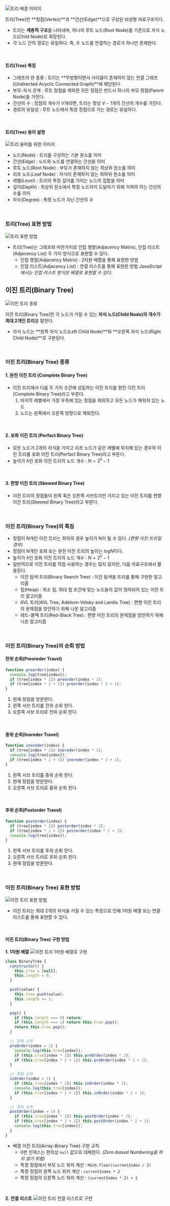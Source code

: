 ![트리 배경 이미지](/assets/images/data_structor/tree/tree_thumbnail.webp)

트리(Tree)란 **정점(Vertex)**과 **간선(Edge)**으로 구성된 비성형 자료구조이다.

- 트리는 **계층적 구조**를 나타내며, 하나의 루트 노드(Root Node)를 기준으로 자식 노드(Child Node)로 확장된다.
- 각 노드 간의 경로는 유일하다. 즉, 두 노드를 연결하는 경로가 하나만 존재한다.

<br />

#### 트리(Tree) 특징

- 그래프의 한 종류 : 트리는 **무방향이면서 사이클이 존재하지 않는 연결 그래프(Undirected Acyclic Connected Graph)**에 해당된다.
- 부모-자식 관계 : 루트 정점을 제외한 모든 정점은 반드시 하나의 부모 정점(Parent Node)을 가진다.
- 간선의 수 : 정점의 개수가 $V$개라면, 트리는 항상 $V - 1$개의 간선의 개수를 가진다.
- 경로의 유일성 : 루트 노드에서 특정 정점으로 가는 경로는 유일하다.

<br />

#### 트리(Tree) 용어 설명

![트리 용어를 위한 이미지](/assets/images/data_structor/tree/tree_thumbnail.webp)

- 노드(Node) : 트리를 구성하는 기본 원소를 의미
- 간선(Edge) : 노드와 노드를 연결하는 간선을 의미
- 루트 노드(Root Node) : 부모가 존재하지 않는 최상위 원소를 의미
- 리프 노드(Leaf Node) : 자식이 존재하지 않는 최하위 원소를 의미
- 레벨(Level) : 트리의 특정 깊이를 가지는 노드의 집합을 의미
- 깊이(Depth) : 최상위 원소에서 특정 노드까지 도달하기 위해 거쳐야 하는 간선의 수를 의미
- 차수(Degree) : 특정 노드가 지닌 간선의 수

<br />

### 트리(Tree) 표현 방법

![트리 표현 방법](/assets/images/data_structor/tree/tree.webp)

- 트리(Tree)는 그래프와 마찬가지로 인접 행렬(Adjacency Matrix), 인접 리스트(Adjacency List) 두 가지 방식으로 표현할 수 있다.
  - 인접 행렬(Adjacency Matrix) : 2차원 배열을 통해 표현한 방법
  - 인접 리스트(Adjacency List) : 연결 리스트를 통해 표현한 방법 _JavaScript에서는 인접 리스트 방식은 배열로 표현할 수 있다._

## 이진 트리(Binary Tree)

![이진 트리 종류](/assets/images/data_structor/tree/binary_tree_list.webp)

이진 트리(Binary Tree)란 각 노드가 가질 수 있는 **자식 노드(Child Node)의 개수가 최대 2개인 트리**를 말한다.

- 자식 노드는 **왼쪽 자식 노드(Left Child Node)**와 **오른쪽 자식 노드(Right Child Node)**로 구분된다.

<br />

### 이진 트리(Binary Tree) 종류

#### 1. 완전 이진 트리 (Complete Binary Tree)

- 이진 트리에서 다음 두 가지 조건에 성립하는 이진 트리를 완전 이진 트리(Complete Binary Tree)라고 부른다.
  1. 마지막 레벨에서 가장 우측에 있는 정점을 제외하고 모든 노드가 채워져 있는 노드
  2. 노드는 왼쪽에서 오른쪽 방향으로 채워진다.

<br />

#### 2. 포화 이진 트리 (Perfact Binary Tree)

- 모든 노드가 2개의 자식을 가지고 리프 노드가 같은 레벨에 위치해 있는 경우의 이진 트리를 포화 이진 트리(Perfact Binary Tree)라고 부른다.
- 높이가 $h$인 포화 이진 트리의 노드 개수 : $N = 2^{h} - 1$

<br />

#### 3. 편향 이진 트리 (Skewed Binary Tree)

- 이진 트리의 정점들이 왼쪽 혹은 오른쪽 서브트리만 가지고 있는 이진 트리를 편향 이진 트리(Skewed Binary Tree)라고 부른다.

<br />

### 이진 트리(Binary Tree)의 특징

- 정점이 N개인 이진 트리는 최악의 경우 높이가 N이 될 수 있다. _(편향 이진 트리일 경우)_
- 정점이 N개인 포화 또는 완전 이진 트리의 높이는 $log N$이다.
- 높이가 $h$인 포화 이진 트리의 노드 개수 : $N = 2^{h} - 1$
- 일반적으로 이진 트리를 직접 사용하는 경우는 많지 않지만, 다음 자료구조에서 활용된다.
  - 이진 탐색 트리(Binary Search Tree) : 이진 탐색을 트리를 통해 구현한 알고리즘
  - 힙(Heap) : 최소 힙, 최대 힙 조건에 맞는 노드들의 값이 정려되어 있는 이진 트리 알고리즘
  - AVL 트리(AVL Tree, Adelson-Velsky and Landis Tree) : 편향 이진 트리의 문제점을 방안하기 위해 나온 알고리즘
  - 레드-블랙 트리(Red-Black Tree) : 편향 이진 트리의 문제점을 방안하기 위해 나온 알고리즘

<br />

### 이진 트리(Binary Tree)의 순회 방법

#### 전위 순회(Preoreder Travel)

```javascript
function preorder(index) {
  console.log(tree[index]);
  if (tree[index * 2]) preorder(index * 2);
  if (tree[index * 2 + 1]) preorder(index * 2 + 1);
}
```

1. 현재 정점을 방문한다.
2. 왼쪽 서브 트리를 전위 순회 한다.
3. 오른쪽 서브 트리로 전위 순회 한다.

<br />

#### 중위 순회(Inoreder Travel)

```javascript
function inoreder(index) {
  if (tree[index * 2]) inoreder(index * 2);
  console.log(tree[index]);
  if (tree[index * 2 + 1]) inoreder(index * 2 + 1);
}
```

1. 왼쪽 서브 트리를 중위 순회 한다.
2. 현재 정점을 방문한다.
3. 오른쪽 서브 트리로 중위 순회 한다.

<br />

#### 후위 순회(Postorder Travel)

```javascript
function postorder(index) {
  if (tree[index * 2]) postorder(index * 2);
  if (tree[index * 2 + 1]) postorder(index * 2 + 1);
  console.log(tree[index]);
}
```

1. 왼쪽 서브 트리를 후위 순회 한다.
2. 오른쪽 서브 트리로 후위 순회 한다.
3. 현재 정점을 방문한다.

<br />

### 이진 트리(Binary Tree) 표현 방법

![이진 트리 표현 방법](/assets/images/data_structor/tree/binary_tree.webp)

- 이진 트리는 최대 2개의 자식을 가질 수 있는 특징으로 인해 1차원 배열 또는 연결 리스트를 통해 표현할 수 있다.

<br />

#### 이진 트리(Binary Tree) 구현 방법

**1. 1차원 배열**
![이진 트리 1차원 배열로 구현](/assets/images/data_structor/tree/array_binary_tree.webp)

```javascript
class BinaryTree {
  constructor() {
    this.tree = [null];
    this.length = 0;
  }

  push(value) {
    this.tree.push(value);
    this.length += 1;
  }

  pop() {
    if (this.length === 0) return;
    if (this.length === 1) return this.tree.pop();
    return this.tree.pop();
  }

  // 전위 순회
  preOrder(index = 1) {
    console.log(this.tree[index]);
    if (this.tree[index * 2]) this.preOrder(index * 2);
    if (this.tree[index * 2 + 1]) this.preOrder(index * 2 + 1);
  }

  // 중위 순회
  inOrder(index = 1) {
    if (this.tree[index * 2]) this.inOrder(index * 2);
    console.log(this.tree[index]);
    if (this.tree[index * 2 + 1]) this.inOrder(index * 2 + 1);
  }

  // 후위 순회
  postOrder(index = 1) {
    if (this.tree[index * 2]) this.postOrder(index * 2);
    if (this.tree[index * 2 + 1]) this.postOrder(index * 2 + 1);
    console.log(this.tree[index]);
  }
}
```

- 배열 이진 트리(Array-Binary Tree) 구현 규칙
  - 0번 인덱스는 편의상 `null` 값으로 대체한다. _(Zero-based Numbering을 하지 않기 위함)_
  - 특정 정점에서 부모 노드 위치 계산 : `Math.floor(currentIndex / 2)`
  - 특정 정점의 왼쪽 노드 위치 계산 : `currentIndex * 2`
  - 특정 정점의 오른쪽 노드 위치 계산 : `(currentIndex * 2) + 1`

<br />

**2. 연결 리스트**
![이진 트리 연결 리스트로 구현](/assets/images/data_structor/tree/linked_list_binary_tree.webp)
